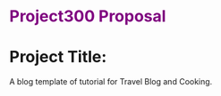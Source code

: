 
<body>

<h1 style="color:purple;">Project300 Proposal
</h1>
<h1>Project Title:</h1><p> A blog template of tutorial for Travel Blog and Cooking.</p>
</body>
  </html>
  
